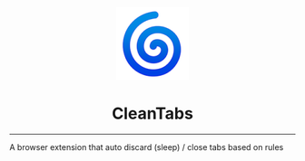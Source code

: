 <p align="center">
  <img src="https://github.com/heyppen/CleanTabs/blob/main/public/logo.png?raw=true" alt="Logo" width="128"/>
  <br />
  <h1 align="center">CleanTabs</h1>
  <hr />
  <p>A browser extension that auto discard (sleep) / close tabs based on rules</p>
</p>

